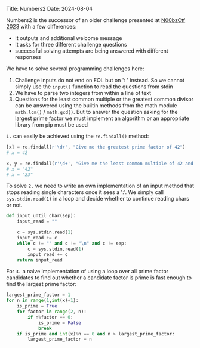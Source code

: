 Title: Numbers2
Date: 2024-08-04

Numbers2 is the successor of an older challenge presented at [N00bzCtf 2023](https://github.com/n00bzUnit3d/n00bzCTF2023-OfficalWriteups/tree/master/Misc/Numbers) with a few differences:

- It outputs and additional welcome message
- It asks for three different challenge questions
- successful solving attempts are being answered with different responses

We have to solve several programming challenges here:

1. Challenge inputs do not end on EOL but on ': ' instead. So we cannot simply use the `input()` function to read the questions from stdin
2. We have to parse two integers from within a line of text
3. Questions for the least common multiple or the greatest common divisor can be answered using the builtin methods from the math module `math.lcm()` / `math.gcd()`. But to answer the question asking for the largest prime factor we must implement an algorithm or an appropriate library from pip must be used

`1.` can easily be achieved using the `re.findall()` method:

```python
[x] = re.findall(r'\d+', "Give me the greatest prime factor of 42")
# x = 42

x, y = re.findall(r'\d+', "Give me the least common multiple of 42 and 23")
# x = "42"
# x = "23"
```

To solve `2.` we need to write an own implementation of an input method that stops reading single characters once it sees a ':'. We simply call `sys.stdin.read(1)` in a loop and decide whether to continue reading chars or not.

```python
def input_until_char(sep):
    input_read = ""

    c = sys.stdin.read(1)
    input_read += c
    while c != "" and c != "\n" and c != sep:
        c = sys.stdin.read(1)
        input_read += c
    return input_read
```

For `3.` a naive implementation of using a loop over all prime factor candidates to find out whether a candidate factor is prime is fast enough to find the largest prime factor:

```python
largest_prime_factor = 1
for n in range(1,int(x)+1):
    is_prime = True
    for factor in range(2, n):
        if n%factor == 0:
            is_prime = False
            break
    if is_prime and int(x)%n == 0 and n > largest_prime_factor:
        largest_prime_factor = n
```

